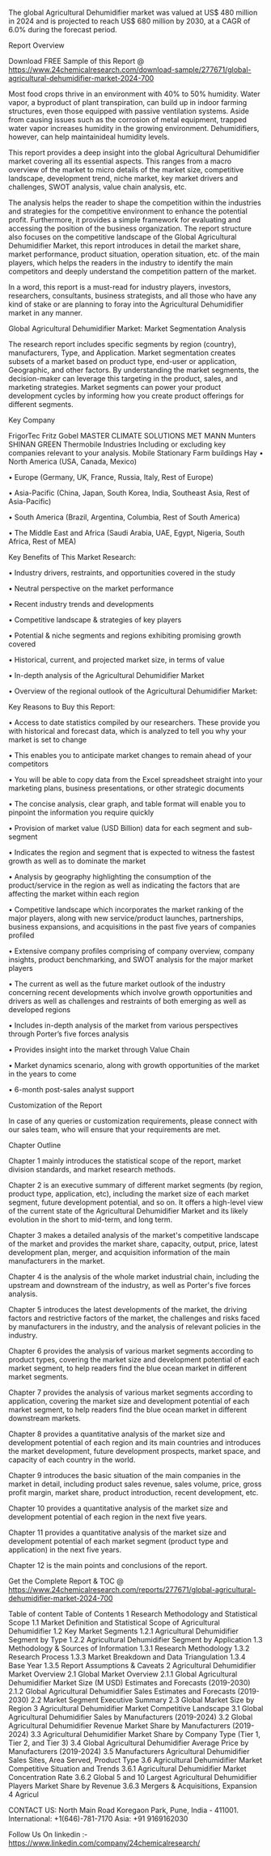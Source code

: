 The global Agricultural Dehumidifier market was valued at US$ 480 million in 2024 and is projected to reach US$ 680 million by 2030, at a CAGR of 6.0% during the forecast period.

Report Overview

Download FREE Sample of this Report @ https://www.24chemicalresearch.com/download-sample/277671/global-agricultural-dehumidifier-market-2024-700

Most food crops thrive in an environment with 40% to 50% humidity. Water vapor, a byproduct of plant transpiration, can build up in indoor farming structures, even those equipped with passive ventilation systems. Aside from causing issues such as the corrosion of metal equipment, trapped water vapor increases humidity in the growing environment. Dehumidifiers, however, can help maintainideal humidity levels.

This report provides a deep insight into the global Agricultural Dehumidifier market covering all its essential aspects. This ranges from a macro overview of the market to micro details of the market size, competitive landscape, development trend, niche market, key market drivers and challenges, SWOT analysis, value chain analysis, etc.

The analysis helps the reader to shape the competition within the industries and strategies for the competitive environment to enhance the potential profit. Furthermore, it provides a simple framework for evaluating and accessing the position of the business organization. The report structure also focuses on the competitive landscape of the Global Agricultural Dehumidifier Market, this report introduces in detail the market share, market performance, product situation, operation situation, etc. of the main players, which helps the readers in the industry to identify the main competitors and deeply understand the competition pattern of the market.

In a word, this report is a must-read for industry players, investors, researchers, consultants, business strategists, and all those who have any kind of stake or are planning to foray into the Agricultural Dehumidifier market in any manner.

Global Agricultural Dehumidifier Market: Market Segmentation Analysis

The research report includes specific segments by region (country), manufacturers, Type, and Application. Market segmentation creates subsets of a market based on product type, end-user or application, Geographic, and other factors. By understanding the market segments, the decision-maker can leverage this targeting in the product, sales, and marketing strategies. Market segments can power your product development cycles by informing how you create product offerings for different segments.

Key Company

FrigorTec
Fritz Gobel
MASTER CLIMATE SOLUTIONS
MET MANN
Munters
SHINAN GREEN
Thermobile Industries
Including or excluding key companies relevant to your analysis.
Mobile
Stationary
Farm buildings
Hay
• North America (USA, Canada, Mexico)

• Europe (Germany, UK, France, Russia, Italy, Rest of Europe)

• Asia-Pacific (China, Japan, South Korea, India, Southeast Asia, Rest of Asia-Pacific)

• South America (Brazil, Argentina, Columbia, Rest of South America)

• The Middle East and Africa (Saudi Arabia, UAE, Egypt, Nigeria, South Africa, Rest of MEA)

Key Benefits of This Market Research:

• Industry drivers, restraints, and opportunities covered in the study

• Neutral perspective on the market performance

• Recent industry trends and developments

• Competitive landscape & strategies of key players

• Potential & niche segments and regions exhibiting promising growth covered

• Historical, current, and projected market size, in terms of value

• In-depth analysis of the Agricultural Dehumidifier Market

• Overview of the regional outlook of the Agricultural Dehumidifier Market:

Key Reasons to Buy this Report:

• Access to date statistics compiled by our researchers. These provide you with historical and forecast data, which is analyzed to tell you why your market is set to change

• This enables you to anticipate market changes to remain ahead of your competitors

• You will be able to copy data from the Excel spreadsheet straight into your marketing plans, business presentations, or other strategic documents

• The concise analysis, clear graph, and table format will enable you to pinpoint the information you require quickly

• Provision of market value (USD Billion) data for each segment and sub-segment

• Indicates the region and segment that is expected to witness the fastest growth as well as to dominate the market

• Analysis by geography highlighting the consumption of the product/service in the region as well as indicating the factors that are affecting the market within each region

• Competitive landscape which incorporates the market ranking of the major players, along with new service/product launches, partnerships, business expansions, and acquisitions in the past five years of companies profiled

• Extensive company profiles comprising of company overview, company insights, product benchmarking, and SWOT analysis for the major market players

• The current as well as the future market outlook of the industry concerning recent developments which involve growth opportunities and drivers as well as challenges and restraints of both emerging as well as developed regions

• Includes in-depth analysis of the market from various perspectives through Porter’s five forces analysis

• Provides insight into the market through Value Chain

• Market dynamics scenario, along with growth opportunities of the market in the years to come

• 6-month post-sales analyst support

Customization of the Report

In case of any queries or customization requirements, please connect with our sales team, who will ensure that your requirements are met.

Chapter Outline

Chapter 1 mainly introduces the statistical scope of the report, market division standards, and market research methods.

Chapter 2 is an executive summary of different market segments (by region, product type, application, etc), including the market size of each market segment, future development potential, and so on. It offers a high-level view of the current state of the Agricultural Dehumidifier Market and its likely evolution in the short to mid-term, and long term.

Chapter 3 makes a detailed analysis of the market's competitive landscape of the market and provides the market share, capacity, output, price, latest development plan, merger, and acquisition information of the main manufacturers in the market.

Chapter 4 is the analysis of the whole market industrial chain, including the upstream and downstream of the industry, as well as Porter's five forces analysis.

Chapter 5 introduces the latest developments of the market, the driving factors and restrictive factors of the market, the challenges and risks faced by manufacturers in the industry, and the analysis of relevant policies in the industry.

Chapter 6 provides the analysis of various market segments according to product types, covering the market size and development potential of each market segment, to help readers find the blue ocean market in different market segments.

Chapter 7 provides the analysis of various market segments according to application, covering the market size and development potential of each market segment, to help readers find the blue ocean market in different downstream markets.

Chapter 8 provides a quantitative analysis of the market size and development potential of each region and its main countries and introduces the market development, future development prospects, market space, and capacity of each country in the world.

Chapter 9 introduces the basic situation of the main companies in the market in detail, including product sales revenue, sales volume, price, gross profit margin, market share, product introduction, recent development, etc.

Chapter 10 provides a quantitative analysis of the market size and development potential of each region in the next five years.

Chapter 11 provides a quantitative analysis of the market size and development potential of each market segment (product type and application) in the next five years.

Chapter 12 is the main points and conclusions of the report.

Get the Complete Report & TOC @ https://www.24chemicalresearch.com/reports/277671/global-agricultural-dehumidifier-market-2024-700

Table of content
Table of Contents
1 Research Methodology and Statistical Scope
1.1 Market Definition and Statistical Scope of Agricultural Dehumidifier
1.2 Key Market Segments
1.2.1 Agricultural Dehumidifier Segment by Type
1.2.2 Agricultural Dehumidifier Segment by Application
1.3 Methodology & Sources of Information
1.3.1 Research Methodology
1.3.2 Research Process
1.3.3 Market Breakdown and Data Triangulation
1.3.4 Base Year
1.3.5 Report Assumptions & Caveats
2 Agricultural Dehumidifier Market Overview
2.1 Global Market Overview
2.1.1 Global Agricultural Dehumidifier Market Size (M USD) Estimates and Forecasts (2019-2030)
2.1.2 Global Agricultural Dehumidifier Sales Estimates and Forecasts (2019-2030)
2.2 Market Segment Executive Summary
2.3 Global Market Size by Region
3 Agricultural Dehumidifier Market Competitive Landscape
3.1 Global Agricultural Dehumidifier Sales by Manufacturers (2019-2024)
3.2 Global Agricultural Dehumidifier Revenue Market Share by Manufacturers (2019-2024)
3.3 Agricultural Dehumidifier Market Share by Company Type (Tier 1, Tier 2, and Tier 3)
3.4 Global Agricultural Dehumidifier Average Price by Manufacturers (2019-2024)
3.5 Manufacturers Agricultural Dehumidifier Sales Sites, Area Served, Product Type
3.6 Agricultural Dehumidifier Market Competitive Situation and Trends
3.6.1 Agricultural Dehumidifier Market Concentration Rate
3.6.2 Global 5 and 10 Largest Agricultural Dehumidifier Players Market Share by Revenue
3.6.3 Mergers & Acquisitions, Expansion
4 Agricul

CONTACT US:
North Main Road Koregaon Park, Pune, India - 411001.
International: +1(646)-781-7170
Asia: +91 9169162030

Follow Us On linkedin :- https://www.linkedin.com/company/24chemicalresearch/
